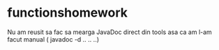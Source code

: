 # functionshomework

Nu am reusit sa fac sa mearga JavaDoc direct din tools asa ca am l-am facut manual ( javadoc -d .. .. ..)
